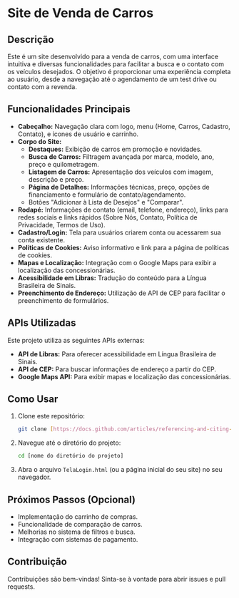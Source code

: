 # Site de Venda de Carros

## Descrição

Este é um site desenvolvido para a venda de carros, com uma interface intuitiva e diversas funcionalidades para facilitar a busca e o contato com os veículos desejados. O objetivo é proporcionar uma experiência completa ao usuário, desde a navegação até o agendamento de um test drive ou contato com a revenda.

## Funcionalidades Principais

* **Cabeçalho:** Navegação clara com logo, menu (Home, Carros, Cadastro, Contato), e ícones de usuário e carrinho.
* **Corpo do Site:**
    * **Destaques:** Exibição de carros em promoção e novidades.
    * **Busca de Carros:** Filtragem avançada por marca, modelo, ano, preço e quilometragem.
    * **Listagem de Carros:** Apresentação dos veículos com imagem, descrição e preço.
    * **Página de Detalhes:** Informações técnicas, preço, opções de financiamento e formulário de contato/agendamento.
    * Botões "Adicionar à Lista de Desejos" e "Comparar".
* **Rodapé:** Informações de contato (email, telefone, endereço), links para redes sociais e links rápidos (Sobre Nós, Contato, Política de Privacidade, Termos de Uso).
* **Cadastro/Login:** Tela para usuários criarem conta ou acessarem sua conta existente.
* **Políticas de Cookies:** Aviso informativo e link para a página de políticas de cookies.
* **Mapas e Localização:** Integração com o Google Maps para exibir a localização das concessionárias.
* **Acessibilidade em Libras:** Tradução do conteúdo para a Língua Brasileira de Sinais.
* **Preenchimento de Endereço:** Utilização de API de CEP para facilitar o preenchimento de formulários.

## APIs Utilizadas

Este projeto utiliza as seguintes APIs externas:

* **API de Libras:** Para oferecer acessibilidade em Língua Brasileira de Sinais.
* **API de CEP:** Para buscar informações de endereço a partir do CEP.
* **Google Maps API:** Para exibir mapas e localização das concessionárias.

## Como Usar

1.  Clone este repositório:
    ```bash
    git clone [https://docs.github.com/articles/referencing-and-citing-content](https://docs.github.com/articles/referencing-and-citing-content)
    ```
2.  Navegue até o diretório do projeto:
    ```bash
    cd [nome do diretório do projeto]
    ```
3.  Abra o arquivo `TelaLogin.html` (ou a página inicial do seu site) no seu navegador.

## Próximos Passos (Opcional)

* Implementação do carrinho de compras.
* Funcionalidade de comparação de carros.
* Melhorias no sistema de filtros e busca.
* Integração com sistemas de pagamento.

## Contribuição

Contribuições são bem-vindas! Sinta-se à vontade para abrir issues e pull requests.
